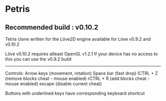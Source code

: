 # Petris

Recommended build : v0.10.2
------------------------------------------
Tetris clone written for the Löve2D engine
available for Löve v0.9.2 and v0.10.2

Löve v0.10.2 requires atleast OpenGL v1.2.1
If your device has no access to this you can use the v0.9.2 build


------------------------------------------
Controls:
Arrow keys   (movement, rotation)
Space bar    (fast drop)
lCTRL + Z    (remove blocks cheat - mouse enabled)
rCTRL + R    (add blocks cheat - mouse enabled)
escape       (disable current cheat)

Buttons with underlined keys have corresponding keyboard shortcut
